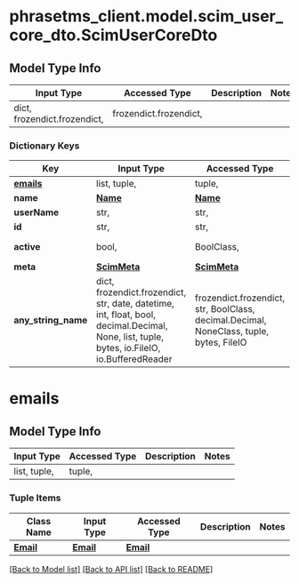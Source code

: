 # phrasetms_client.model.scim_user_core_dto.ScimUserCoreDto

## Model Type Info

| Input Type                   | Accessed Type          | Description | Notes |
| ---------------------------- | ---------------------- | ----------- | ----- |
| dict, frozendict.frozendict, | frozendict.frozendict, |             |

### Dictionary Keys

| Key                   | Input Type                                                                                                                                  | Accessed Type                                                                           | Description                                                        | Notes      |
| --------------------- | ------------------------------------------------------------------------------------------------------------------------------------------- | --------------------------------------------------------------------------------------- | ------------------------------------------------------------------ | ---------- |
| **[emails](#emails)** | list, tuple,                                                                                                                                | tuple,                                                                                  |                                                                    |
| **name**              | [**Name**](Name.md)                                                                                                                         | [**Name**](Name.md)                                                                     |                                                                    |
| **userName**          | str,                                                                                                                                        | str,                                                                                    |                                                                    |
| **id**                | str,                                                                                                                                        | str,                                                                                    |                                                                    | [optional] |
| **active**            | bool,                                                                                                                                       | BoolClass,                                                                              | Default: true                                                      | [optional] |
| **meta**              | [**ScimMeta**](ScimMeta.md)                                                                                                                 | [**ScimMeta**](ScimMeta.md)                                                             |                                                                    | [optional] |
| **any_string_name**   | dict, frozendict.frozendict, str, date, datetime, int, float, bool, decimal.Decimal, None, list, tuple, bytes, io.FileIO, io.BufferedReader | frozendict.frozendict, str, BoolClass, decimal.Decimal, NoneClass, tuple, bytes, FileIO | any string name can be used but the value must be the correct type | [optional] |

# emails

## Model Type Info

| Input Type   | Accessed Type | Description | Notes |
| ------------ | ------------- | ----------- | ----- |
| list, tuple, | tuple,        |             |

### Tuple Items

| Class Name            | Input Type            | Accessed Type         | Description | Notes |
| --------------------- | --------------------- | --------------------- | ----------- | ----- |
| [**Email**](Email.md) | [**Email**](Email.md) | [**Email**](Email.md) |             |

[[Back to Model list]](../../README.md#documentation-for-models) [[Back to API list]](../../README.md#documentation-for-api-endpoints) [[Back to README]](../../README.md)

